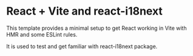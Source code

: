 # React + Vite and react-i18next

This template provides a minimal setup to get React working in Vite with HMR and some ESLint rules.

It is used to test and get familiar with react-i18next package.